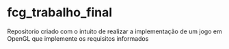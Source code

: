 # fcg_trabalho_final
Repositorio criado com o intuito de realizar a implementação de um jogo em OpenGL que implemente os requisitos informados
